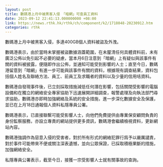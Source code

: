 ```yaml
---
layout: post
title: 數碼港上月中被黑客入侵　「暗網」可查員工資料
date: 2023-09-12 22:41:13.000000000 +08:00
link: https://news.rthk.hk/rthk/ch/component/k2/1718048-20230912.htm
categories: rthk
---
```


數碼港上月中被黑客入侵，多達400GB個人資料被盜及外洩。

數碼港表示，由於當時未掌握被盜數據涵蓋範圍，在未𨤳清任何具體資料前，未有廣泛公佈以免引起不必要的疑慮，當本月6日注意到「暗網」上有疑似與該事件有關的資料被披露，便隨即作出公佈，並通知可能受到影響的人士；直至今日，數碼港留意到「暗網」有進一步可能與該事件有關的資料，根據現有調查結果，資料包括個人姓名及聯絡方法、員工、前員工及求職者的資料以及少量的信用咭資料。

數碼港自發現事件後，已立刻採取措施減低任何潛在影響，包括關閉受影響的電腦設備和在獨立的網絡安全專家協助下迅速展開詳細調查，報警處理及向執法部門尋求協助，數碼港亦即時加強網絡及系統的安全措施，進一步深化數據安全及保護，並已在上月18日通報個人資料私隱專員公署。

數碼港表示，已直接聯繫可能受影響人士，向他們免費提供由專業保安顧問負責的身份監察服務，亦設立專責的網站提供更多資訊，數碼港會繼續檢視資料，更新網站內容。

數碼港強調作為惡意入侵的受害者，對於所有形式的網絡犯罪行爲予以嚴厲譴責，對於事件可能帶來不便或關注深表遺憾，並向公眾保證，已採取積極果斷的措施，加強網絡安全。

私隱專員公署表示，截至今日，接獲一宗受影響人士就有關事故的查詢。
